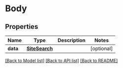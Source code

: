# Body

## Properties
Name | Type | Description | Notes
------------ | ------------- | ------------- | -------------
**data** | [**SiteSearch**](SiteSearch.md) |  | [optional] 

[[Back to Model list]](../README.md#documentation-for-models) [[Back to API list]](../README.md#documentation-for-api-endpoints) [[Back to README]](../README.md)


